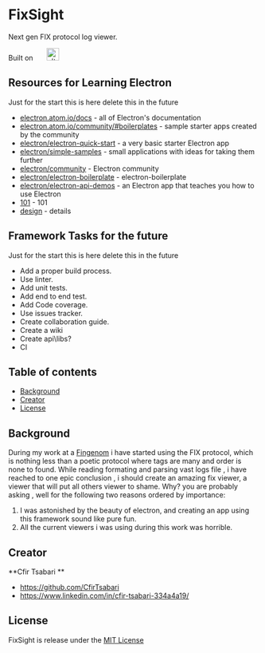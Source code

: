 # FixSight
Next gen FIX protocol log viewer.

Built on &nbsp;&nbsp;&nbsp;&nbsp;&nbsp;
<a href="https://electron.atom.io/">
<img src="https://electron.atom.io/images/electron-logo.svg" alt="alt text" height="25">
</a>


## Resources for Learning Electron
Just for the start this is here delete this in the future 

- [electron.atom.io/docs](http://electron.atom.io/docs) - all of Electron's documentation
- [electron.atom.io/community/#boilerplates](http://electron.atom.io/community/#boilerplates) - sample starter apps created by the community
- [electron/electron-quick-start](https://github.com/electron/electron-quick-start) - a very basic starter Electron app
- [electron/simple-samples](https://github.com/electron/simple-samples) - small applications with ideas for taking them further
- [electron/community](https://electron.atom.io/community/) - Electron community
- [electron/electron-boilerplate](https://github.com/szwacz/electron-boilerplate) - electron-boilerplate
- [electron/electron-api-demos](https://github.com/electron/electron-api-demos) - an Electron app that teaches you how to use Electron
- [101](https://scotch.io/tutorials/creating-desktop-applications-with-angularjs-and-github-electron) - 101
- [design](https://github.com/ilyavorobiev/atom-docs/blob/master/atom-shell/Architecture.md) - details
## Framework Tasks for the future 
Just for the start this is here delete this in the future 
- Add a proper build process.
- Use linter.
- Add unit tests.
- Add end to end test.
- Add Code coverage.
- Use issues tracker.
- Create collaboration guide.
- Create a wiki
- Create api\libs?
- CI

## Table of contents
- [Background](#background)
- [Creator](#creator)
- [License](#license)
## Background
During my work at a [Fingenom](https://www.linkedin.com/company-beta/3315906/) i have started using the FIX protocol, which is nothing less than a poetic protocol where tags are many and order is none to found.
While reading formating and parsing vast logs file , i have reached to one epic conclusion , i should create an amazing fix viewer, a viewer that will put all others viewer to shame.
Why? you are probably asking , well for the following two reasons ordered by importance:
1. I was astonished by the beauty of electron, and creating an app using this framework sound like pure fun.
2. All the current viewers i was using during this work was horrible.
## Creator
**Cfir Tsabari **
- <https://github.com/CfirTsabari>
- <https://www.linkedin.com/in/cfir-tsabari-334a4a19/>
## License
FixSight is release under the [MIT License](LICENSE.md)
